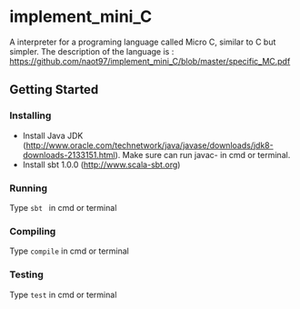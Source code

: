 # implement_mini_C

A interpreter for a programing language called Micro C, similar to C but simpler. The description of the language is :  https://github.com/naot97/implement_mini_C/blob/master/specific_MC.pdf

## Getting Started
### Installing
* Install Java JDK (http://www.oracle.com/technetwork/java/javase/downloads/jdk8-downloads-2133151.html). Make sure can run javac- in cmd or terminal.
* Install sbt 1.0.0 (http://www.scala-sbt.org)
### Running
Type ```sbt ```
 in cmd or terminal
### Compiling
Type ```compile``` in cmd or terminal
### Testing
Type ```test``` in cmd or terminal
